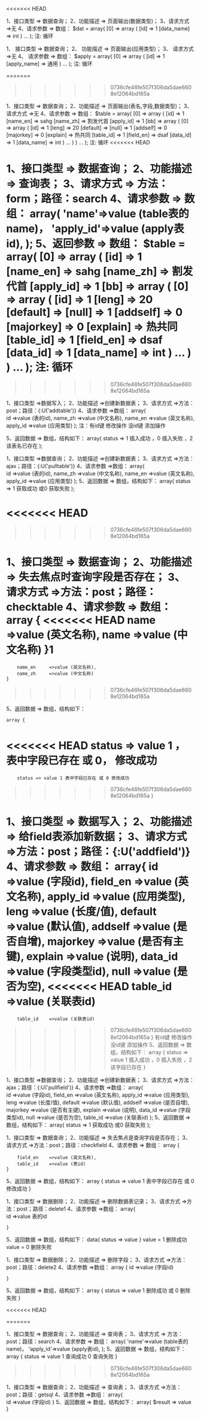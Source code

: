 <<<<<<< HEAD
<!-- [查询数据类型] -->
1、接口类型 => 数据查询；
2、功能描述 => 页面输出(数据类型)；
3、请求方式 =>无
4、请求参数 => 数组：
 	$dat = array(
	    [0] => array
        (
            [id] => 1
            [data_name] => int
        )
        ...
	);
注: 循环 <foreach name = "dat">
<!-- ------------------------------------------------------------------ -->



<!-- [查询表的应用类型] -->
1、	接口类型 => 数据查询；
2、 功能描述 => 页面输出(应用类型)；
3、 请求方式 =>无
4、 请求参数 => 数组：
 	$apply = array(
		[0] => array
        (
            [id] => 1
            [apply_name] => 通用
        )
        ...
	);
注: 循环 <foreach name = "apply">
<!-- ------------------------------------------------------------------ -->


=======
>>>>>>> 0736cfe46fe507f306da5dae6608e12064bd165a

<!-- 查询表名 关联查询表名,字段表(field)数据类型表(datatype) -->
1、接口类型 => 数据查询；
2、功能描述 => 页面输出(表名,字段,数据类型)；
3、请求方式 =>无
4、请求参数 => 数组：
 	$table =  array(
	    [0] => array
	        (
	            [id] => 1
	            [name_en] => sahg
	            [name_zh] => 割发代首
	            [apply_id] => 1
	            [bb] => array
	                (
	                    [0] => array
	                        (
	                            [id] => 1
	                            [leng] => 20
	                            [default] => 
	                            [null] => 1
	                            [addself] => 0
	                            [majorkey] => 0
	                            [explain] => 热共同
	                            [table_id] => 1
	                            [field_en] => dsaf
	                            [data_id] => 1
	                            [data_name] => int
	                        )
						...
					)
			)
        ...
	);
注: 循环 <foreach name = "table">
<<<<<<< HEAD
<!-- [搜索字段操作] -->
1、接口类型 => 数据查询；
2、功能描述 => 查询表；
3、请求方式 => 方法：form；路径：search
4、请求参数 => 数组：
	array(
        'name'=>value (table表的name)，
        'apply_id'=>value (apply表id),
     );
5、返回参数 => 数组：
 	$table =  array(
	    [0] => array
	        (
	            [id] => 1
	            [name_en] => sahg
	            [name_zh] => 割发代首
	            [apply_id] => 1
	            [bb] => array
	                (
	                    [0] => array
	                        (
	                            [id] => 1
	                            [leng] => 20
	                            [default] => 
	                            [null] => 1
	                            [addself] => 0
	                            [majorkey] => 0
	                            [explain] => 热共同
	                            [table_id] => 1
	                            [field_en] => dsaf
	                            [data_id] => 1
	                            [data_name] => int
	                        )
						...
					)
			)
        ...
	);
注: 循环 <foreach name = "table">
=======



<!-- ------------------------------------------------------------------ -->

>>>>>>> 0736cfe46fe507f306da5dae6608e12064bd165a


<!-- ------------------------------------------------------------------ -->



<!-- [添加或修改table表记录] -->
1、接口类型 =>数据写入；
2、功能描述 =>创建新数据表；
3、请求方式 =>方法：post；路径：{:U('addtable')}
4、请求参数 =>数组：
	array(	
		id			=>value	(表的id),
		name_zh 	=>value (中文名称),
		name_en 	=>value (英文名称),
	 	apply_id	=>value (应用类型)
	);
	注：有id键 修改操作
		没id键 添加操作

5、返回数据 => 数组，结构如下：
	array(
		status => 1 插入成功 ，0 插入失败 ，2 该表名已存在
	);

<!-- [点击修改获取表的默认显示值] -->
1、接口类型 =>数据查询；
2、功能描述 =>创建新数据表；
3、请求方式 =>方法：ajax；路径：{:U('pulltable')}
4、请求参数 =>数组：
	array(	
		id			=>value	(表的id),
		name_zh 	=>value (中文名称),
		name_en 	=>value (英文名称),
	 	apply_id	=>value (应用类型)
	);
5、返回数据 => 数组，结构如下：
	array(
		status => 1 获取成功 或0 获取失败
	);
<!-- ------------------------------------------------------------------ -->


<<<<<<< HEAD
=======

>>>>>>> 0736cfe46fe507f306da5dae6608e12064bd165a
<!-- 添加或修改时 验证表是否存在 -->

1、接口类型 => 数据查询；
2、功能描述 => 失去焦点时查询字段是否存在；
3、请求方式 =>方法：post；路径：checktable
4、请求参数 => 数组：
	array {
<<<<<<< HEAD
		name 	=>value (英文名称),
		name 	=>value (中文名称)
	}1
=======
		
		name_en 	=>value (英文名称),
		name_zh 	=>value (中文名称)
	}
>>>>>>> 0736cfe46fe507f306da5dae6608e12064bd165a

5、返回数据 => 数组，结构如下：

	array {
<<<<<<< HEAD
		status => value 1 ，表中字段已存在 或 0， 修改成功
=======
		status => value 1 表中字段已存在 或 0 修改成功
>>>>>>> 0736cfe46fe507f306da5dae6608e12064bd165a
	}


<!-- [添加或修改field字段] -->

1、接口类型 => 数据写入；
2、功能描述 => 给field表添加新数据；
3、请求方式 =>方法：post；路径：{:U('addfield')}
4、请求参数 => 数组：
	array{
		id			=>value	(字段id),
		field_en 	=>value (英文名称),
	 	apply_id	=>value (应用类型),
	 	leng		=>value (长度/值),
	 	default		=>value	(默认值),
	 	addself		=>value (是否自增),
	 	majorkey	=>value (是否有主键),
	 	explain		=>value (说明),
		data_id		=>value (字段类型id),
		null		=>value (是否为空),
<<<<<<< HEAD
		table_id	=>value	(关联表id)
=======
		table_id    =>value (关联表id)
>>>>>>> 0736cfe46fe507f306da5dae6608e12064bd165a
	}
		有id键 修改操作
		没id键 添加操作
5、返回数据 => 数组，结构如下：
	array {
		status => value 1 插入成功 ，0 插入失败 ，2该字段已存在
	}
<!-- [点击修改获取字段的默认显示值] -->
1、接口类型 =>数据查询；
2、功能描述 =>创建新数据表；
3、请求方式 =>方法：ajax；路径：{:U('pullfield')}
4、请求参数 =>数组：
	array(	
		id			=>value	(字段id),
		field_en 	=>value (英文名称),
	 	apply_id	=>value (应用类型),
	 	leng		=>value (长度/值),
	 	default		=>value	(默认值),
	 	addself		=>value (是否自增),
	 	majorkey	=>value (是否有主键),
	 	explain		=>value (说明),
		data_id		=>value (字段类型id),
		null		=>value (是否为空),
		table_id	=>value	(关联表id)
	);
5、返回数据 => 数组，结构如下：
	array(
		status => 1 获取成功 或0 获取失败
	);
<!-- ------------------------------------------------------------------ -->

<!-- [添加或修改时查询field字段知否存在] -->

1、接口类型 => 数据查询；
2、功能描述 => 失去焦点是查询字段是否存在；
3、请求方式 =>方法：post；路径：checkfield
4、请求参数 => 数组：
	array {
		
		field_en 	=>value (英文名称),
	 	table_id 	=>value (表id)
	}

5、返回数据 => 数组，结构如下：
	array {
		status => value 1 表中字段已存在 或 0 修改成功
	}


<!-- ------------------------------------------------------------------ -->

<!-- [删除表操作] -->
1、接口类型 => 数据删除；
2、功能描述 => 删除数据表记录；
3、请求方式 =>方法：post；路径：delete1
4、请求参数 =>数组：
	array{	
		id		=>value	表的id
		
	}
5、返回数据 => 数组，结构如下：
	data{
		status  => value 
	}
	value = 1 删除成功
	value = 0 删除失败


<!-- [删除字段操作] -->
1、接口类型 => 数据删除；
2、功能描述 => 删除字段；
3、请求方式 =>方法：post；路径：delete2
4、请求参数 =>数组：
	array {	
		id		=>value	(字段id)
		
	}
5、返回数据 => 数组，结构如下：
	array {
		status => value 1 删除成功 或 0 删除失败
	}

<<<<<<< HEAD

=======
<!-- [搜索字段操作] -->
1、接口类型 => 数据查询；
2、功能描述 => 查询表；
3、请求方式 => 方法：post；路径：search
4、请求参数 => 数组：
	array(
        'name'=>value (table表的name)，
        'apply_id'=>value (apply表id),
     );
5、返回数据 => 数组，结构如下：
	array {
		status => value 1 查询成功 0 查询失败
	}
>>>>>>> 0736cfe46fe507f306da5dae6608e12064bd165a

<!-- ------------------------------------------------------------------ -->

<!-- [生成sql语句操作] -->
1、接口类型 => 数据查询；
2、功能描述 => 查询表；
3、请求方式 =>方法：post；路径：getsql
4、请求参数 =>数组：
	array{	
		id		=>value	(字段id)
	}
5、返回数据 => 数组，结构如下：
	array{
		$result => value 
	}
<!-- ------------------------------------------------------------------ -->
